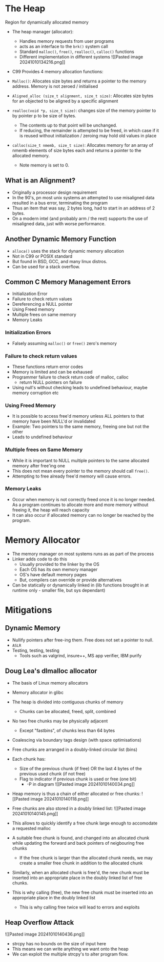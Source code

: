 # The Heap
Region for dynamically allocated memory
- The heap manager (allocator):
	- Handles memory requests from user programs
	- acts as an interface to the `brk()` system call
	- Standard `malloc()`, `free()`, `realloc()`, `calloc()` functions
	- Different implementation in different systems
![[Pasted image 20241010134216.png]]

- C99 Provides 4 memory allocation functions:
- `Malloc()`: Allocates size bytes and returns a pointer to the memory address. Memory is not zeroed  / initialised 
- `Aligned_alloc (size_t alignment, size_t size)`: Allocates size bytes for an objected to be aligned by a specific alignment
- `realloc(void *p, size_t size)`: changes size of the memory pointer to by pointer p to be size of bytes.
	- The contents up to that point will be unchanged.
	- If reducing, the remainder is attempted to be freed, in which case if it is reused without initialization / zeroing may hold old values in place
- `calloc(size_t nmemb, size_t size)`: Allocates memory for an array of  nmemb elements of size bytes each and returns a pointer to the allocated memory. 
	- Note memory is set to 0.

## What is an Alignment?
- Originally a processor design requirement
- In the 90's, pn most unix systems an attempted to use misaligned data resulted in a bus error, terminating the program
- Thus an item that was say, 2 bytes long, had to start in an address of 2 bytes.
- On a modern intel (and probably arm / the rest) supports the use of misaligned data, just with worse performance.

## Another Dynamic Memory Function
- `alloca()` uses the stack for dynamic memory allocation
- Not in C99 or POSIX standard
- But found in BSD, GCC, and many linux distros.
- Can be used for a stack overflow.


## Common C Memory Management Errors
- Initialization Error
- Failure to check return values
- Dereferencing a NULL pointer
- Using Freed memory
- Multiple frees on same memory
- Memory Leaks

### Initialization Errors
- Falsely assuming `malloc()` or `free()` zero's memory
### Failure to check return values
 - These functions return error codes
 - Memory is limited and can be exhaused
 - Programmer failure to check return code of malloc, calloc
	 - return NULL pointers on failure
 - Using null's without checking leads to undefined behaviour, maybe memory corruption etc
### Using Freed Memory
- It is possible to access free'd memory unless ALL pointers to that memory have been NULL'd or invalidated
- Example: Two pointers to the same memory, freeing one but not the other
- Leads to undefined behaviour
### Multiple frees on Same Memory
- While it is important to NULL multiple pointers to the same allocated memory after free'ing one
- This does not mean every pointer to the memory should call `free()`.
- Attempting to free already free'd memory will cause errors.
### Memory Leaks
- Occur when memory is not correctly freed once it is no longer needed. As a program continues to allocate more and more memory without freeing it, the heap will reach capacity
- It can also occur if allocated memory can no longer be reached by the program. 


# Memory Allocator
- The memory manager on most systems runs as as part of the process
- Linker adds code to do this
	- Usually provided to the linker by the OS
	- Each OS has its own memory manager
	- OS's have default memory pages
	- But, compilers can override or provide alternatives
- Can be statically or dynamically linked in (lib functions brought in at runtime only - smaller file, but sys dependant)


# Mitigations
## Dynamic Memory
- Nullify pointers after free-ing them. Free does not set a pointer to null.
- `ASLR`
- Testing, testing, testing
	- Tools such as valgrind, insure++, MS app verifier, IBM purify

## Doug Lea's dlmalloc allocator
- The basis of Linux memory allocators 
- Memory allocator in glibc

- The heap is divided into contiguous chunks of memory
	- Chunks can be allocated, freed, split, combined
- No two free chunks may be physically adjacent
	- Except "fastbins", of chunks less than 64 bytes
- Coalescing via boundary tags design (with space optimisations)

- Free chunks are arranged in a doubly-linked circular list (bins)
- Each chunk has:
	- Size of the previous chunk (if free) OR the last 4 bytes of the previous used chunk (if not free)
	- Flag to indicator if previous chunk is used or free (one bit)
		- -P in diagram
![[Pasted image 20241010140034.png]]

- Heap memory is thus a chain of either allocated or free chunks: 
![[Pasted image 20241010140118.png]]
- Free chunks are also stored in a doubly linked list: 
![[Pasted image 20241010140145.png]]
- This allows to quickly identify a free chunk large enough to accomodate a requested malloc
- A suitable free chunk is found, and changed into an allocated chunk while updating the forward and back pointers of neigbouring free chunks
	- If the free chunk is larger than the allocated chunk needs, we may create a smaller free chunk in addition to the allocated chunk 
- Similarly, when an allocated chunk is free'd, the new chunk must be inserted into an appropriate place in the doubly linked list of free chunks. 
- This is why calling (free), the new free chunk must be inserted into an appropriate place in the doubly linked list
	- This is why calling free twice will lead to errors and exploits


## Heap Overflow Attack
![[Pasted image 20241010140436.png]]
- strcpy has no bounds on the size of input here
- This means we can write anything we want onto the heap
- We can exploit the multiple strcpy's to alter program flow. 